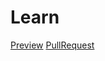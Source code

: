 # Learn

[Preview](https://github.com/Voronok16/Learn/pull/1/files)
[PullRequest](https://voronok16.github.io/Learn/)